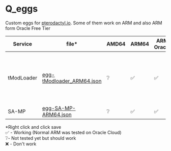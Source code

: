 # Q_eggs
Custom eggs for [pterodactyl.io](https://pterodactyl.io). 
Some of them work on ARM and also ARM form Oracle Free Tier

| Service | file* | AMD64 | ARM64 | ARM Oracle | More info |
|--|--|--|--|--|--|
| tModLoader | [egg-tModloader_ARM64.json](https://raw.githubusercontent.com/QuintenQVD0/Q_eggs/main/egg-gogs.json) | ❔ | ✅ | ✅ | Not ssl ready and on ARM use native ARM version
| SA-MP | [egg-SA-MP-ARM64.json](https://raw.githubusercontent.com/QuintenQVD0/Q_eggs/main/egg-mumble-server-1-3-x-1-4-x.json) | ❔ | ✅ | ✅ |

*Right click and click save  
✅ - Working (Normal ARM was tested on Oracle Cloud)  
❔- Not tested yet but should work  
❌ - Don't work 

